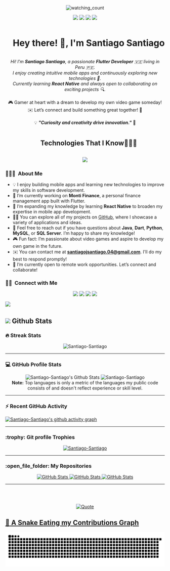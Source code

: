 <p align="center"> 
<img src="https://komarev.com/ghpvc/?username=Santiago-Santiago&color=brightgreen" alt="watching_count" />
 </p>
 <p align="center">
<img src="https://img.shields.io/badge/Age-23-brightgreen" />
  <img src="https://img.shields.io/badge/Focus-React%20Native-brightgreen" />
  <img src="https://img.shields.io/badge/Lives-Peru-success" />
  <img src="https://img.shields.io/badge/Languages-Spanish%20%26%20Low%20English-brightgreen" />
</p>

<!--h1 without bottom border-->
<div id="user-content-toc">
  <ul align="center">
    <summary><h1 style="display: inline-block">Hey there! 👋, I'm Santiago Santiago</h1></summary>
  </ul>
</div>

<p align="center">
  <em>
    Hi! I’m <b>Santiago Santiago</b>, a passionate <b>Flutter Developer</b> 🇻🇪 living in Peru 🇵🇪.<br>
    I enjoy creating intuitive mobile apps and continuously exploring new technologies 🚀.<br>
    Currently learning <b>React Native</b> and always open to collaborating on exciting projects 🔍.
  </em>
  <br><br>
  🎮 Gamer at heart with a dream to develop my own video game someday!<br>
  ✉️ Let’s connect and build something great together! 📩
  <br><br>
  💡 <b><i>"Curiosity and creativity drive innovation."</i></b> 🔑
</p>

<!--h1 without bottom border-->
<div id="user-content-toc">
  <ul align="center">
    <summary><h2 style="display: inline-block">Technologies That I Know👨🏻‍💻</h2></summary>
  </ul>
</div>
<!--tech stack icons-->
<p align="center">
  <a href="https://skillicons.dev">
    <img src="https://skillicons.dev/icons?i=git,github,linkedin,dart,flutter,css,discord,figma,firebase,github,html,java,js,linux,md,mongodb,mysql,postman,py,tailwind,astro,bootstrap,ts,vscode,visualstudio,eclipse,spring,kotlin,sublime,gmail,godot,npm&perline=14" />
  </a>
</p>

### 👨🏻‍💻 &nbsp;About Me
- 💡 I enjoy building mobile apps and learning new technologies to improve my skills in software development.
- 🔭 I’m currently working on **Monti Finance**, a personal finance management app built with Flutter.
- 🌱 I’m expanding my knowledge by learning **React Native** to broaden my expertise in mobile app development.
- 👨‍💻 You can explore all of my projects on [GitHub](https://github.com/Santiago-Santiago?tab=repositories), where I showcase a variety of applications and ideas.
- 💬 Feel free to reach out if you have questions about **Java**, **Dart**, **Python**, **MySQL**, or **SQL Server**. I’m happy to share my knowledge!
- 🎮 Fun fact: I’m passionate about video games and aspire to develop my own game in the future.
- ✉️ You can contact me at **santiagojsantiago.04@gmail.com**. I'll do my best to respond promptly!
- 📄 I’m currently open to remote work opportunities. Let’s connect and collaborate!

### 🤝🏻 &nbsp;Connect with Me

<p align="center">
<a href="https://www.linkedin.com/in/santiagojsantiago/"><img src="https://img.shields.io/badge/-Santiago%20Santiago-0077B5?style=flat&logo=Linkedin&logoColor=white"/></a>
<a href="mailto:santiagojsantiago.04@gmail.com"><img src="https://img.shields.io/badge/-Santiago%20Santiago-D14836?style=flat&logo=Gmail&logoColor=white"/></a>
<a href="https://www.instagram.com/santiagokami04/"><img src="https://img.shields.io/badge/-Santiago%20Santiago-E4405F?style=flat&logo=Instagram&logoColor=white"/></a>
<a href="https://www.facebook.com/santiago.santiago.kami/"><img src="https://img.shields.io/badge/-Santiago%20Santiago-1877F2?style=flat&logo=Facebook&logoColor=white"/></a>
</p>

<!--horizontal divider(gradiant)-->
<img src="https://user-images.githubusercontent.com/73097560/115834477-dbab4500-a447-11eb-908a-139a6edaec5c.gif">

## <picture> <img src = "https://github.com/7oSkaaa/7oSkaaa/blob/main/Images/Statistics.gif?raw=true" width = 50px>  </picture> Github Stats


<summary><h3> 🔥 Streak Stats</h3></summary>
<p align="center"><img src="https://github-readme-streak-stats.herokuapp.com/?user=Santiago-Santiago&theme=tokyonight_duo" alt="Santiago-Santiago" /></p>

----


<summary><h3>💻 GitHub Profile Stats</h3></summary>
<p align="center">
	  <img alt="Santiago-Santiago's Github Stats" src="https://github-readme-stats.vercel.app/api?username=Santiago-Santiago&show_icons=true&count_private=true&locale=en&theme=tokyonight&layout=compact" height="230px"/>
	  <img src="https://github-readme-stats.vercel.app/api/top-langs?username=Santiago-Santiago&langs_count=10&show_icons=true&locale=en&theme=tokyonight" alt="Santiago-Santiago" height="230px"/>
<br/>
  <b>Note:</b> Top languages is only a metric of the languages my public code consists of and doesn't reflect experience or skill level.
  </p>

----

<summary><h3>⚡ Recent GitHub Activity</h3></summary>

[![Santiago-Santiago's github activity graph](https://github-readme-activity-graph.vercel.app/graph?username=Santiago-Santiago&theme=github)](https://github.com/Santiago-Santiago/github-readme-activity-graph)

----

<summary> <h3> :trophy: Git profile Trophies </h3></summary>

<p align="center"> <a href="https://github.com/ryo-ma/github-profile-trophy"><img src="https://github-profile-trophy.vercel.app/?username=Santiago-Santiago&theme=tokyonight&layout=compact&column=4&margin-w=15&margin-h=15" alt="Santiago-Santiago" /></a> </p>

<!-- [![@santiagosantiago's Holopin board](https://holopin.io/api/user/board?user=santiagosantiago)](https://holopin.io/@santiagosantiago) -->
----
	
<summary><h3> :open_file_folder: My Repositories </h3></summary>
	
<div>
  <p align="center">
	<a href="https://github.com/Santiago-Santiago/flutter_shopping_app">
      		<img src="https://github-readme-stats.vercel.app/api/pin/?username=Santiago-Santiago&repo=flutter_shopping_app&theme=tokyonight" alt="GitHub Stats" />
    	</a>
	<a href="https://github.com/Santiago-Santiago/toshokan_backend">
      		<img src="https://github-readme-stats.vercel.app/api/pin/?username=Santiago-Santiago&repo=toshokan_backend&theme=tokyonight" alt="GitHub Stats" />
    	</a>
  <a href="https://github.com/Santiago-Santiago/toshokan_angular">
      		<img src="https://github-readme-stats.vercel.app/api/pin/?username=Santiago-Santiago&repo=toshokan_angular&theme=tokyonight" alt="GitHub Stats" />
    	</a>
  </p>
</div>

----

</br></br>

<p align = "center">
	<a href="https://github.com/piyushsuthar/github-readme-quotes"> <img alt = "Quote" src="https://quotes-github-readme.vercel.app/api?type=horizontal&theme=tokyonight&animation=grow_out_in&quoteCategory=programming">
    <br>
</p>

## 🐍 A Snake Eating my Contributions Graph
	
<p align = "center">
	<img src = "https://github.com/7oSkaaa/7oSkaaa/blob/output/github-contribution-grid-snake.svg?" alt = "Snake Game"/>
</p>
